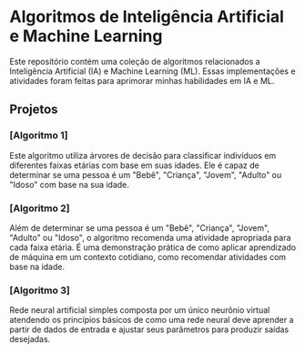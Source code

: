# Algoritmos de Inteligência Artificial e Machine Learning

Este repositório contém uma coleção de algoritmos relacionados a Inteligência Artificial (IA) e Machine Learning (ML). Essas implementações e atividades foram feitas para aprimorar minhas habilidades em IA e ML.

## Projetos

### [Algoritmo 1]

Este algoritmo utiliza árvores de decisão para classificar indivíduos em diferentes faixas etárias com base em suas idades. Ele é capaz de determinar se uma pessoa é um "Bebê", "Criança", "Jovem", "Adulto" ou "Idoso" com base na sua idade.

### [Algoritmo 2]

Além de determinar se uma pessoa é um "Bebê", "Criança", "Jovem", "Adulto" ou "Idoso", o algoritmo recomenda uma atividade apropriada para cada faixa etária. É uma demonstração prática de como aplicar aprendizado de máquina em um contexto cotidiano, como recomendar atividades com base na idade.

### [Algoritmo 3]

Rede neural artificial simples composta por um único neurônio virtual atendendo os princípios básicos de como uma rede neural deve aprender a partir de dados de entrada e ajustar seus parâmetros para produzir saídas desejadas.